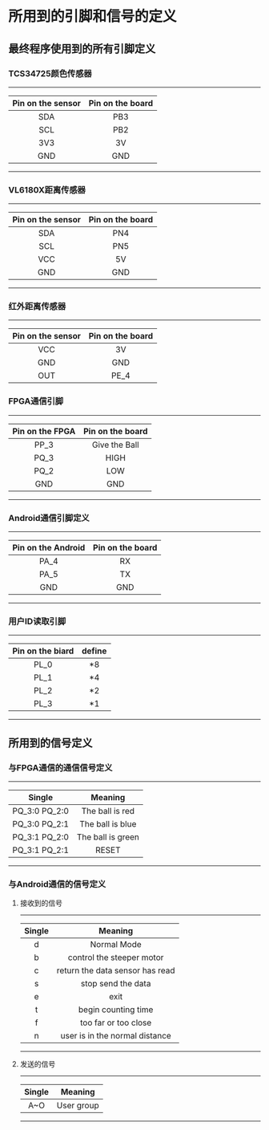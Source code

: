 # 所用到的引脚和信号的定义

## 最终程序使用到的所有引脚定义

### TCS34725颜色传感器

--------
| Pin on the sensor | Pin on the board |
| :---------------: | :--------------: |
|        SDA        |       PB3        |
|        SCL        |       PB2        |
|        3V3        |        3V        |
|        GND        |       GND        |

--------

### VL6180X距离传感器

--------
| Pin on the sensor | Pin on the board |
| :---------------: | :--------------: |
|        SDA        |       PN4        |
|        SCL        |       PN5        |
|        VCC        |        5V        |
|        GND        |       GND        |

--------

### 红外距离传感器

--------
| Pin on the sensor | Pin on the board |
| :---------------: | :--------------: |
|        VCC        |        3V        |
|        GND        |       GND        |
|        OUT        |       PE_4       |

### FPGA通信引脚

--------
| Pin on the FPGA | Pin on the board |
| :-------------: | :--------------: |
|      PP_3       |  Give the Ball   |
|      PQ_3       |       HIGH       |
|      PQ_2       |       LOW        |
|       GND       |       GND        |

--------

### Android通信引脚定义

--------
| Pin on the Android | Pin on the board |
| :----------------: | :--------------: |
|        PA_4        |        RX        |
|        PA_5        |        TX        |
|        GND         |       GND        |

--------

### 用户ID读取引脚

--------
| Pin on the biard | define |
| :--------------: | :----: |
|       PL_0       |   *8   |
|       PL_1       |   *4   |
|       PL_2       |   *2   |
|       PL_3       |   *1   |

--------

## 所用到的信号定义

### 与FPGA通信的通信信号定义

--------
|    Single     |      Meaning      |
| :-----------: | :---------------: |
| PQ_3:0 PQ_2:0 |  The ball is red  |
| PQ_3:0 PQ_2:1 | The ball is blue  |
| PQ_3:1 PQ_2:0 | The ball is green |
| PQ_3:1 PQ_2:1 |       RESET       |


--------

### 与Android通信的信号定义

1. 接收到的信号

    --------
    | Single |             Meaning             |
    | :----: | :-----------------------------: |
    |   d    |           Normal Mode           |
    |   b    |    control the steeper motor    |
    |   c    | return the data sensor has read |
    |   s    |       stop send the data        |
    |   e    |              exit               |
    |   t    |       begin counting time       |
    |   f    |      too far or too close       |
    |   n    | user is in the normal distance  |

    --------

2. 发送的信号

    --------
    | Single |  Meaning   |
    | :----: | :--------: |
    |  A~O   | User group |
    --------